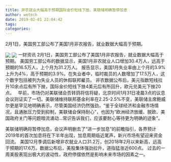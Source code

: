 ```yaml
---
title: 非农就业大幅高于预期国际金价短线下挫，美联储明确暂停加息
author: wetech
date: 2019-02-01 22:04:42
tags: 
categories: 
---
```

2月1日，美国劳工部公布了美国1月非农报告，就业数据大幅高于预期。
<!-- more -->
<img align="center" border="0" src="https://imgcdn.yicai.com/uppics/images/2019/02/1af90082342630620ae93d87b73cac35.jpg" />
<img align="center" border="0" src="https://imgcdn.yicai.com/uppics/images/2019/02/5d1e9f3147ccffc547785805ade2a0af.jpg" />
一财资讯
2月1日，美国劳工部公布了美国1月非农报告，就业数据大幅高于预期。
美国劳工部公布的数据显示，美国1月非农就业人口增加30.4万人，远高于预期的16.5万人，上个月为31.2万人。
报告显示，美国1月失业率由上个月的3.9%上升为4%，高于预期的3.9%。在失业者中，临时裁员的人数增加了17.5万人，这个数字包括被列为失业人员的休假联邦雇员。
非农数据公布后，美元指数短线拉升10余点后有所下挫，国际金价短线下挫4美元后有所回升，欧元兑美元下挫20点。
 
早前，市场仍对美联储会否转鸽将信将疑，北京时间1月31日凌晨3点的议息会议则证实了一切。美联储维持联邦基金利率在2.25-2.5%不变，美联储主席鲍威尔更是罕见地明确表示，尽管美国经济仍然强劲，“鉴于全球经济和金融市场情况，且通胀压力受到抑制，美联储会保持耐心”，也因为“欧洲经济放缓、脱欧、美国政府关门等问题暗流涌动...常识告诉我们，应该要耐心等待更为明确的迹象”。
 
 
美联储明确将暂停加息，会议声明删去了“进一步加息”的前瞻指引，各界预计2019年的首次加息将在下半年出现，加息周期临近尾声，新兴市场有望迎来资金回流。
美国12月季调后新增非农就业人口31.2万，创2018年2月以来新高，远高于预期的17.6万。数据公布后，美股集体强劲拉升，道指猛涨近600点。
过去的一周美股表现出极大的波动性，政府停摆依然是影响未来市场的因素之一。

